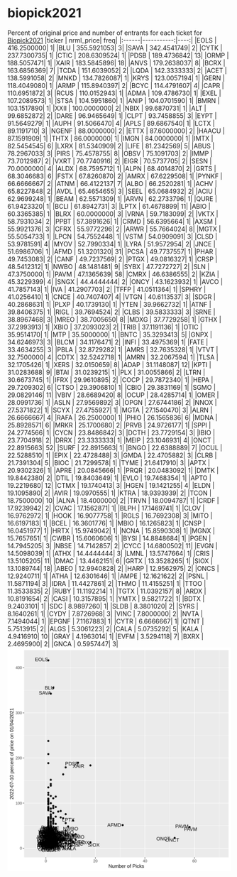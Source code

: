 # biopick2021
Percent of original price and number of entrants for each ticket for [Biopick2021](https://twitter.com/hashtag/Biopick2021)
|ticker |  nrml_price| freq|
|:------|-----------:|----:|
|EOLS   | 416.2500000|    1|
|BLU    | 355.5921053|    3|
|SAVA   | 342.4541749|    2|
|CYTK   | 237.7300735|    1|
|CTIC   | 208.6309524|    1|
|PDSB   | 189.4736842|   13|
|ORMP   | 188.5057471|    1|
|XAIR   | 183.5845896|   18|
|ANVS   | 179.2638037|    8|
|BCRX   | 163.6856369|    7|
|TCDA   | 151.6039052|    2|
|LQDA   | 142.3333333|    2|
|ACET   | 138.5991058|    2|
|MNKD   | 134.7826087|    1|
|KRYS   | 123.0057194|    1|
|GERN   | 118.4049080|    1|
|ARMP   | 115.8940397|    2|
|BCYC   | 114.4791607|    4|
|CAPR   | 110.6951872|    3|
|RCUS   | 110.0152943|    1|
|ADMA   | 109.4786730|    1|
|EXEL   | 107.2089573|    1|
|STSA   | 104.5951860|    1|
|ANIP   | 104.0701590|    1|
|BMRN   | 103.1517890|    1|
|XXII   | 100.0000000|    2|
|NBIX   |  99.6870731|    1|
|ALT    |  99.6852872|    2|
|DARE   |  96.9465649|    1|
|CLPT   |  93.7458855|    3|
|EYPT   |  91.5649279|    1|
|AUPH   |  91.5066470|    4|
|APLS   |  89.6867540|    1|
|LCTX   |  89.1191710|    3|
|NGENF  |  88.0000000|    2|
|ETTX   |  87.6000000|    2|
|HAACU  |  87.1591909|    1|
|THTX   |  86.0000000|    1|
|IMGN   |  84.0000000|    1|
|IMTX   |  82.5454545|    6|
|LXRX   |  81.5340909|    2|
|LIFE   |  81.2342569|    5|
|ABUS   |  78.2967033|    3|
|PIRS   |  75.4578755|    8|
|OBSV   |  75.1091703|    2|
|IMMP   |  73.7012987|    2|
|VXRT   |  70.7740916|    2|
|EIGR   |  70.5737705|    2|
|SESN   |  70.0000000|    4|
|ALDX   |  68.7595712|    1|
|ALPN   |  68.4014870|    2|
|GRTS   |  68.3046683|    6|
|FSTX   |  67.8260870|    2|
|AMRX   |  67.6229508|    1|
|PYNKF  |  66.6666667|    2|
|ATNM   |  66.4122137|    7|
|ALBO   |  66.2520281|    1|
|ACHV   |  65.8227848|    2|
|AVDL   |  65.4654655|    3|
|SEEL   |  65.0684932|    2|
|ACIU   |  62.9699248|    1|
|BEAM   |  62.5571309|    1|
|ARVN   |  62.2733796|    1|
|QURE   |  61.9423320|    1|
|BCLI   |  61.8942731|    3|
|LPTX   |  61.4678899|   11|
|ABIO   |  60.3365385|    1|
|BLRX   |  60.0000000|    3|
|VRNA   |  59.7183099|    2|
|VKTX   |  58.7931034|    2|
|PPBT   |  57.3891626|    1|
|CRMD   |  56.6395664|    1|
|AXSM   |  55.9921376|    3|
|CFRX   |  55.9772296|    2|
|ARWR   |  55.7664024|    8|
|MGTX   |  55.5054733|    1|
|LPCN   |  54.7552448|    1|
|VSTM   |  54.0909091|    3|
|CLSD   |  53.9781591|    4|
|MYOV   |  52.7990334|    1|
|LYRA   |  51.9572954|    2|
|JNCE   |  51.6986706|    1|
|AFMD   |  51.3201320|   31|
|PCSA   |  49.7737557|    1|
|PHAR   |  49.7453083|    2|
|CANF   |  49.7237569|    2|
|PTGX   |  49.0816327|    1|
|CRSP   |  48.5412312|    1|
|NWBO   |  48.1481481|    9|
|SYBX   |  47.7272727|    2|
|SLN    |  47.3750000|    1|
|PAVM   |  47.1365639|   58|
|CMRX   |  46.6386555|    2|
|KZIA   |  45.3229399|    4|
|SNGX   |  44.4444444|    2|
|ONCY   |  43.1623932|    1|
|AVCO   |  41.7857143|    1|
|IVA    |  41.2907703|    2|
|TFFP   |  41.0511364|    1|
|SPHRY  |  41.0256410|    1|
|CNCE   |  40.7407407|    4|
|VTGN   |  40.6113537|    3|
|SDGR   |  40.2868631|    1|
|PLXP   |  40.1739130|    1|
|YTEN   |  39.9662732|    1|
|ATNF   |  39.8406375|    1|
|RIGL   |  39.7694524|    2|
|CLBS   |  39.5833333|    3|
|SRNE   |  38.8967468|    3|
|MREO   |  38.7005650|    8|
|MDXG   |  37.7729258|    1|
|GTHX   |  37.2993913|    1|
|XBIO   |  37.2093023|    2|
|TRIB   |  37.1191136|    1|
|OTIC   |  35.9514170|    1|
|MTP    |  35.5000000|    1|
|BNTC   |  35.3293413|    5|
|GNPX   |  34.6246973|    3|
|BLCM   |  34.1176471|    2|
|INFI   |  33.4975369|    1|
|FATE   |  33.4634255|    3|
|PBLA   |  32.8729282|    1|
|AMRS   |  32.7635328|    1|
|VTVT   |  32.7500000|    4|
|CDTX   |  32.5242718|    1|
|AMRN   |  32.2067594|    1|
|TLSA   |  32.1705426|    1|
|XERS   |  32.0150659|    8|
|ADAP   |  31.1148087|   12|
|KPTI   |  31.0283688|    9|
|BTAI   |  31.0239215|    1|
|PLX    |  31.0055866|    2|
|LTRN   |  30.6673745|    1|
|IFRX   |  29.9610895|    2|
|COCP   |  29.7872340|    1|
|HEPA   |  29.7209302|    6|
|CTSO   |  29.3906810|    1|
|CBIO   |  29.3831169|    1|
|SGMO   |  29.0829146|   11|
|VBIV   |  28.6689420|    8|
|OCUP   |  28.4285714|    1|
|OMER   |  28.0991736|    1|
|ASLN   |  27.9569892|    3|
|OPGN   |  27.6744186|    2|
|NNOX   |  27.5371822|    1|
|SCYX   |  27.4755927|    1|
|MGTA   |  27.1540470|    3|
|ALRN   |  26.6666667|    4|
|RAFA   |  26.2500000|    1|
|PHIO   |  26.1565836|    6|
|MDNA   |  25.8928571|    6|
|MRKR   |  25.1700680|    2|
|PRVB   |  24.9726177|    1|
|SPPI   |  24.2774566|    1|
|CYCN   |  23.8486842|    3|
|DCTH   |  23.7729154|    3|
|IBIO   |  23.7704918|    2|
|DRRX   |  23.3333333|    1|
|MEIP   |  23.1046931|    4|
|ONCT   |  22.8915663|   52|
|SURF   |  22.8915663|    1|
|BNGO   |  22.6388889|    7|
|OCUL   |  22.5288510|    1|
|EPIX   |  22.4728488|    3|
|GMDA   |  22.4705882|    3|
|CLRB   |  21.7391304|    5|
|BIOC   |  21.7299578|    1|
|TYME   |  21.6417910|    3|
|APTX   |  20.9302326|    1|
|APRE   |  20.0845666|    1|
|PRQR   |  20.0483092|    1|
|DMTK   |  19.8442380|    2|
|DTIL   |  19.8403649|    1|
|EVLO   |  19.7468354|    1|
|APTO   |  19.2219680|   12|
|CTMX   |  19.1740413|    3|
|HGEN   |  19.1421255|    4|
|ELDN   |  19.1095890|    2|
|AVIR   |  19.0970555|    1|
|KTRA   |  18.9393939|    2|
|TCON   |  18.7500000|   10|
|ALNA   |  18.4000000|    2|
|TRVN   |  18.0094787|    1|
|CRDF   |  17.9239942|    2|
|CVAC   |  17.1562871|    1|
|BLPH   |  17.1469741|    1|
|CLOV   |  16.9762972|    1|
|HOOK   |  16.9077758|    1|
|RGLS   |  16.7692308|    3|
|MITO   |  16.6197183|    1|
|BCEL   |  16.3601776|    1|
|MBIO   |  16.1265823|    1|
|CNSP   |  16.0451977|    1|
|HRTX   |  15.9749042|    1|
|NCNA   |  15.8590308|    1|
|MGNX   |  15.7657651|    1|
|CWBR   |  15.6060606|    1|
|BYSI   |  14.8848684|    1|
|PGEN   |  14.7945205|    3|
|NBSE   |  14.7142857|    2|
|CYCC   |  14.6800502|   11|
|EVGN   |  14.5098039|    1|
|ATHX   |  14.4444444|    3|
|LMNL   |  13.5747664|    1|
|CRIS   |  13.5105205|   11|
|DMAC   |  13.4462151|    6|
|GRTX   |  13.3528265|    1|
|SIOX   |  13.1089744|   18|
|ABEO   |  12.9940828|    2|
|HARP   |  12.9562975|    2|
|ONCS   |  12.9240711|    1|
|ATHA   |  12.6301646|    1|
|AMPE   |  12.1621622|    2|
|PSNL   |  11.5871194|    3|
|IDRA   |  11.4427861|    2|
|THMO   |  11.4155251|    1|
|TTOO   |  11.3533835|    2|
|RUBY   |  11.1192214|    1|
|TGTX   |  11.0392157|    8|
|ARDX   |  10.8191654|    2|
|CASI   |  10.3157895|    1|
|YMTX   |   9.5821722|    1|
|BDTX   |   9.2403101|    1|
|SDC    |   8.9897260|    1|
|SLDB   |   8.3801020|    2|
|SYRS   |   8.1640261|    1|
|CYDY   |   7.8726968|    3|
|VINC   |   7.8000000|    2|
|NVTA   |   7.1494044|    1|
|EPGNF  |   7.1167883|    1|
|CYTR   |   6.6666667|    1|
|QTNT   |   5.7513915|    2|
|ALGS   |   5.3061223|    2|
|CALA   |   5.0735292|    5|
|KALA   |   4.9416910|   10|
|GRAY   |   4.1963014|    1|
|EVFM   |   3.5294118|    7|
|BXRX   |   2.4695900|    2|
|GNCA   |   0.5957447|    3|
![retvspicks](biopicks.png?raw=true)
